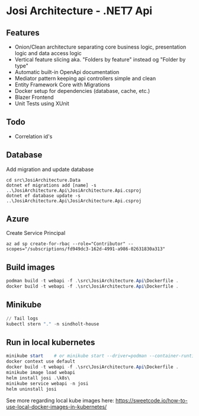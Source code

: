 # Josi Architecture - .NET7 Api

## Features

- Onion/Clean architecture separating core business logic, presentation logic and data access logic
- Vertical feature slicing aka. "Folders by feature" instead og "Folder by type"
- Automatic built-in OpenApi documentation
- Mediator pattern keeping api controllers simple and clean
- Entity Framework Core with Migrations
- Docker setup for dependencies (database, cache, etc.)
- Blazer Frontend
- Unit Tests using XUnit

## Todo

- Correlation id's

## Database

Add migration and update database

```
cd src\JosiArchitecture.Data
dotnet ef migrations add [name] -s ..\JosiArchitecture.Api\JosiArchitecture.Api.csproj
dotnet ef database update -s ..\JosiArchitecture.Api\JosiArchitecture.Api.csproj
```

## Azure

Create Service Principal

```
az ad sp create-for-rbac --role="Contributor" --scopes="/subscriptions/fd949dc3-162d-4991-a986-02631830a313"
```

## Build images

```powershell
podman build -t webapi -f .\src\JosiArchitecture.Api\Dockerfile .
docker build -t webapi -f .\src\JosiArchitecture.Api\Dockerfile .
```

## Minikube

```powershell
// Tail logs
kubectl stern "." -n sindholt-house
```

## Run in local kubernetes

```powershell
minikube start    # or minikube start --driver=podman --container-runtime=containerd
docker context use default
docker build -t webapi -f .\src\JosiArchitecture.Api\Dockerfile .
minikube image load webapi
helm install josi .\k8s\
minikube service webapi -n josi
helm uninstall josi
```

See more regarding local kube images here: https://sweetcode.io/how-to-use-local-docker-images-in-kubernetes/
